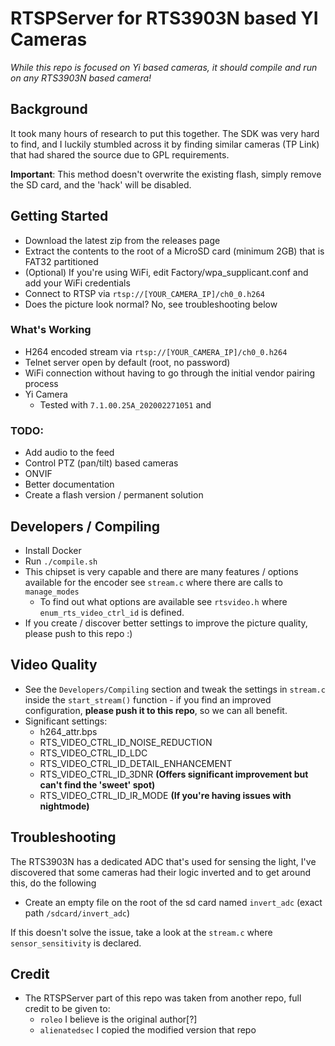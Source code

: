 # RTSPServer for RTS3903N based YI Cameras
*While this repo is focused on Yi based cameras, it should compile and run on any RTS3903N based camera!*

## Background
It took many hours of research to put this together. The SDK was very hard to find, and I luckily stumbled across it by
finding similar cameras (TP Link) that had shared the source due to GPL requirements.

**Important**: This method doesn't overwrite the existing flash, simply remove the SD card, and the 'hack' will be disabled.

## Getting Started
- Download the latest zip from the releases page
- Extract the contents to the root of a MicroSD card (minimum 2GB) that is FAT32 partitioned
- (Optional) If you're using WiFi, edit Factory/wpa_supplicant.conf and add your WiFi credentials
- Connect to RTSP via `rtsp://[YOUR_CAMERA_IP]/ch0_0.h264`
- Does the picture look normal? No, see troubleshooting below

### What's Working
- H264 encoded stream via `rtsp://[YOUR_CAMERA_IP]/ch0_0.h264`
- Telnet server open by default (root, no password)
- WiFi connection without having to go through the initial vendor pairing process
- Yi Camera
    - Tested with `7.1.00.25A_202002271051` and

### TODO:
- Add audio to the feed
- Control PTZ (pan/tilt) based cameras
- ONVIF
- Better documentation
- Create a flash version / permanent solution
## Developers / Compiling
- Install Docker
- Run `./compile.sh`
- This chipset is very capable and there are many features / options available for the encoder see `stream.c` where there are
calls to `manage_modes`
  - To find out what options are available see `rtsvideo.h` where `enum_rts_video_ctrl_id` is defined.
- If you create / discover better settings to improve the picture quality, please push to this repo :)

## Video Quality
- See the `Developers/Compiling` section and tweak the settings in `stream.c` inside the `start_stream()` function - 
  if you find an improved configuration, **please push it to this repo**, so we can all benefit.
- Significant settings:
  - h264_attr.bps
  - RTS_VIDEO_CTRL_ID_NOISE_REDUCTION
  - RTS_VIDEO_CTRL_ID_LDC
  - RTS_VIDEO_CTRL_ID_DETAIL_ENHANCEMENT
  - RTS_VIDEO_CTRL_ID_3DNR **(Offers significant improvement but can't find the 'sweet' spot)**
  - RTS_VIDEO_CTRL_ID_IR_MODE **(If you're having issues with nightmode)**
## Troubleshooting
The RTS3903N has a dedicated ADC that's used for sensing the light, I've discovered that some cameras had their logic inverted
 and to get around this, do the following
- Create an empty file on the root of the sd card named `invert_adc` (exact path `/sdcard/invert_adc`)

If this doesn't solve the issue, take a look at the `stream.c` where `sensor_sensitivity` is declared.

## Credit
- The RTSPServer part of this repo was taken from another repo, full credit to be given to: 
  - `roleo` I believe is the original author[?]
  - `alienatedsec` I copied the modified version that repo